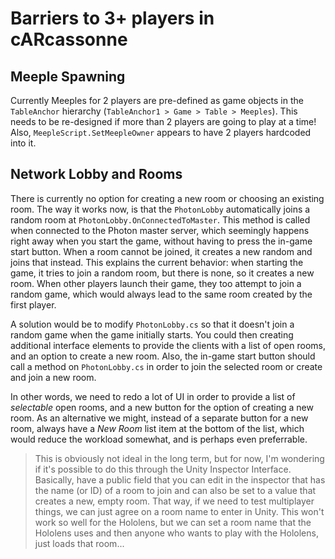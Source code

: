# Barriers to 3+ players in cARcassonne

## Meeple Spawning
Currently Meeples for 2 players are pre-defined as game objects in the `TableAnchor` hierarchy (`TableAnchor1 > Game > Table > Meeples`).
This needs to be re-designed if more than 2 players are going to play at a time! Also, `MeepleScript.SetMeepleOwner` appears to have 2 players hardcoded into it.

## Network Lobby and Rooms
There is currently no option for creating a new room or choosing an existing room. The way it works now, is that the `PhotonLobby`
automatically joins a random room at `PhotonLobby.OnConnectedToMaster`. This method is called when connected to the Photon master server,
which seemingly happens right away when you start the game, without having to press the in-game start button. When a room cannot be joined,
it creates a new random and joins that instead. This explains the current behavior: when starting the game, it tries to join a random room,
but there is none, so it creates a new room. When other players launch their game, they too attempt to join a random game, which would always
lead to the same room created by the first player.

A solution would be to modify `PhotonLobby.cs` so that it doesn't join a random game when the game initially starts.
You could then creating additional interface elements to provide the clients with a list of open rooms, and an option
to create a new room. Also, the in-game start button should call a method on `PhotonLobby.cs` in order to join the 
selected room or create and join a new room.

In other words, we need to redo a lot of UI in order to provide a list of *selectable* open rooms, and a new button
for the option of creating a new room. As an alternative we might, instead of a separate button for a new room,
always have a *New Room* list item at the bottom of the list, which would reduce the workload somewhat, and is
perhaps even preferrable.

> This is obviously not ideal in the long term, but for now, I'm wondering if it's possible to do this through the Unity Inspector Interface. Basically, have a public field that you can edit in the inspector that has the name (or ID) of a room to join and can also be set to a value that creates a new, empty room. That way, if we need to test multiplayer things, we can just agree on a room name to enter in Unity. This won't work so well for the Hololens, but we can set a room name that the Hololens uses and then anyone who wants to play with the Hololens, just loads that room...
